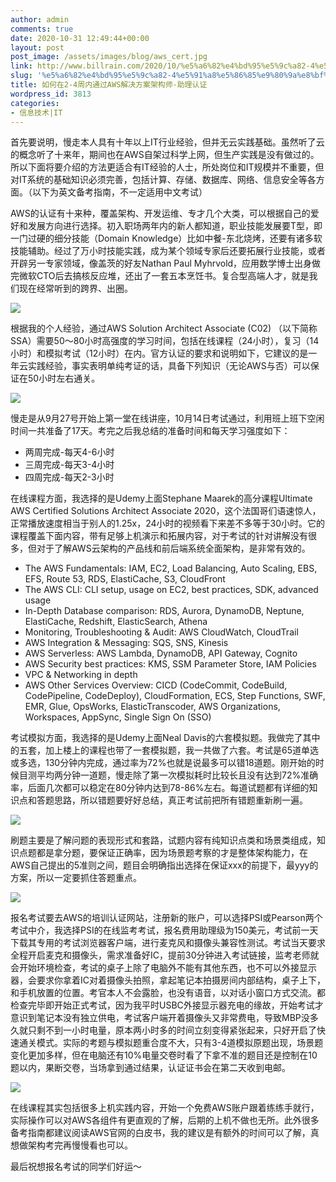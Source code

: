 ```yaml
---
author: admin
comments: true
date: 2020-10-31 12:49:44+00:00
layout: post
post_image: /assets/images/blog/aws_cert.jpg 
link: http://www.billrain.com/2020/10/%e5%a6%82%e4%bd%95%e5%9c%a82-4%e5%91%a8%e5%86%85%e9%80%9a%e8%bf%87aws%e8%a7%a3%e5%86%b3%e6%96%b9%e6%a1%88%e6%9e%b6%e6%9e%84%e5%b8%88-%e5%8a%a9%e7%90%86%e8%ae%a4%e8%af%81/
slug: '%e5%a6%82%e4%bd%95%e5%9c%a82-4%e5%91%a8%e5%86%85%e9%80%9a%e8%bf%87aws%e8%a7%a3%e5%86%b3%e6%96%b9%e6%a1%88%e6%9e%b6%e6%9e%84%e5%b8%88-%e5%8a%a9%e7%90%86%e8%ae%a4%e8%af%81'
title: 如何在2-4周内通过AWS解决方案架构师-助理认证
wordpress_id: 3813
categories:
- 信息技术|IT
---
```





首先要说明，慢走本人具有十年以上IT行业经验，但并无云实践基础。虽然听了云的概念听了十来年，期间也在AWS自架过科学上网，但生产实践是没有做过的。所以下面将要介绍的方法更适合有IT经验的人士，所处岗位和IT规模并不重要，但对IT系统的基础知识必须完善，包括计算、存储、数据库、网络、信息安全等各方面。（以下为英文备考指南，不一定适用中文考试）







AWS的认证有十来种，覆盖架构、开发运维、专才几个大类，可以根据自己的爱好和发展方向进行选择。初入职场两年内的新人都知道，职业技能发展要T型，即一门过硬的细分技能（Domain Knowledge）比如中餐-东北烧烤，还要有诸多软技能辅助。经过了万小时技能实践，成为某个领域专家后还要拓展行业技能，或者开辟另一专家领域，像盖茨的好友Nathan Paul Myhrvold，应用数学博士出身做完微软CTO后去搞核反应堆，还出了一套五本烹饪书。复合型高端人才，就是我们现在经常听到的跨界、出圈。





![](http://www.billrain.com/billrain/wp-content/uploads/1-1024x562.png)





根据我的个人经验，通过AWS Solution Architect Associate (C02) （以下简称SSA）需要50～80小时高强度的学习时间，包括在线课程（24小时），复习（14小时）和模拟考试（12小时）在内。官方认证的要求和说明如下，它建议的是一年云实践经验，事实表明单纯考证的话，具备下列知识（无论AWS与否）可以保证在50小时左右通关。





![](http://www.billrain.com/billrain/wp-content/uploads/2-1024x722.png)





慢走是从9月27号开始上第一堂在线讲座，10月14日考试通过，利用班上班下空闲时间一共准备了17天。考完之后我总结的准备时间和每天学习强度如下：







  * 两周完成-每天4-6小时
  * 三周完成-每天3-4小时
  * 四周完成-每天2-3小时






在线课程方面，我选择的是Udemy上面Stephane Maarek的高分课程Ultimate AWS Certified Solutions Architect Associate 2020，这个法国哥们语速惊人，正常播放速度相当于别人的1.25x，24小时的视频看下来差不多等于30小时。它的课程覆盖下面内容，带有足够上机演示和拓展内容，对于考试的针对讲解没有很多，但对于了解AWS云架构的产品线和前后端系统全面架构，是非常有效的。







  * The AWS Fundamentals: IAM, EC2, Load Balancing, Auto Scaling, EBS, EFS, Route 53, RDS, ElastiCache, S3, CloudFront
  * The AWS CLI: CLI setup, usage on EC2, best practices, SDK, advanced usage
  * In-Depth Database comparison: RDS, Aurora, DynamoDB, Neptune, ElastiCache, Redshift, ElasticSearch, Athena
  * Monitoring, Troubleshooting & Audit: AWS CloudWatch, CloudTrail
  * AWS Integration & Messaging: SQS, SNS, Kinesis
  * AWS Serverless: AWS Lambda, DynamoDB, API Gateway, Cognito
  * AWS Security best practices: KMS, SSM Parameter Store, IAM Policies
  * VPC & Networking in depth
  * AWS Other Services Overview: CICD (CodeCommit, CodeBuild, CodePipeline, CodeDeploy), CloudFormation, ECS, Step Functions, SWF, EMR, Glue, OpsWorks, ElasticTranscoder, AWS Organizations, Workspaces, AppSync, Single Sign On (SSO)






考试模拟方面，我选择的是Udemy上面Neal Davis的六套模拟题。我做完了其中的五套，加上楼上的课程也带了一套模拟题，我一共做了六套。考试是65道单选或多选，130分钟内完成，通过率为72%也就是说最多可以错18道题。刚开始的时候目测平均两分钟一道题，慢走除了第一次模拟耗时比较长且没有达到72%准确率，后面几次都可以稳定在80分钟内达到78-86%左右。每道试题都有详细的知识点和答题思路，所以错题要好好总结，真正考试前把所有错题重新刷一遍。





![](https://i0.wp.com/www.billrain.com/billrain/wp-content/uploads/3.png?fit=647%2C1024)





刷题主要是了解问题的表现形式和套路，试题内容有纯知识点类和场景类组成，知识点题都是拿分题，要保证正确率，因为场景题考察的才是整体架构能力，在AWS自己提出的5准则之间，题目会明确指出选择在保证xxx的前提下，最yyy的方案，所以一定要抓住答题重点。





![](http://www.billrain.com/billrain/wp-content/uploads/4.png)





报名考试要去AWS的培训认证网站，注册新的账户，可以选择PSI或Pearson两个考试中介，我选择PSI的在线监考考试，报名费用助理级为150美元，考试前一天下载其专用的考试浏览器客户端，进行麦克风和摄像头兼容性测试。考试当天要求全程开启麦克和摄像头，需求准备好IC，提前30分钟进入考试链接，监考老师就会开始环境检查，考试的桌子上除了电脑外不能有其他东西，也不可以外接显示器，会要求你拿着IC对着摄像头拍照，拿起笔记本拍摄房间内部结构，桌子上下，和手机放置的位置。考官本人不会露脸，也没有语音，以对话小窗口方式交流。都检查完毕即开始正式考试，因为我平时USBC外接显示器充电的缘故，开始考试才意识到笔记本没有独立供电，考试客户端开着摄像头又非常费电，导致MBP没多久就只剩不到一小时电量，原本两小时多的时间立刻变得紧张起来，只好开启了快速通关模式。实际的考题与模拟题重合度不大，只有3-4道模拟原题出现，场景题变化更加多样，但在电脑还有10%电量交卷时看了下拿不准的题目还是控制在10题以内，果断交卷，当场拿到通过结果，认证证书会在第二天收到电邮。





![](http://www.billrain.com/billrain/wp-content/uploads/5-1024x696.png)





在线课程其实包括很多上机实践内容，开始一个免费AWS账户跟着练练手就行，实际操作可以对AWS各组件有更直观的了解，后期的上机不做也无所。此外很多备考指南都建议阅读AWS官网的白皮书，我的建议是有额外的时间可以了解，真想做架构考完再慢慢看也可以。







最后祝想报名考试的同学们好运～
